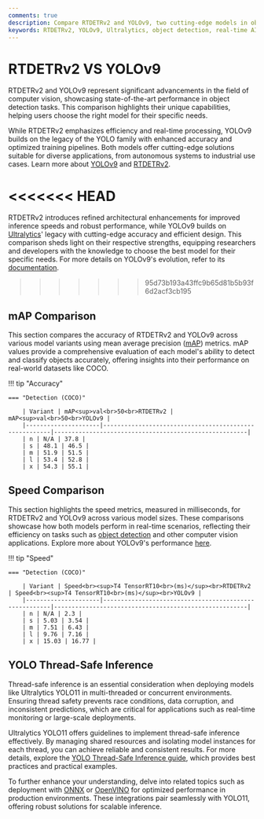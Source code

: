 ```yaml
---
comments: true
description: Compare RTDETRv2 and YOLOv9, two cutting-edge models in object detection and real-time AI. Explore their performance, efficiency, and suitability for edge AI and computer vision applications.
keywords: RTDETRv2, YOLOv9, Ultralytics, object detection, real-time AI, edge AI, computer vision
---
```


# RTDETRv2 VS YOLOv9

RTDETRv2 and YOLOv9 represent significant advancements in the field of computer vision, showcasing state-of-the-art performance in object detection tasks. This comparison highlights their unique capabilities, helping users choose the right model for their specific needs.

While RTDETRv2 emphasizes efficiency and real-time processing, YOLOv9 builds on the legacy of the YOLO family with enhanced accuracy and optimized training pipelines. Both models offer cutting-edge solutions suitable for diverse applications, from autonomous systems to industrial use cases. Learn more about [YOLOv9](https://docs.ultralytics.com/models/yolov8/) and [RTDETRv2](https://www.ultralytics.com/blog/ultralytics-yolo11-has-arrived-redefine-whats-possible-in-ai).

# <<<<<<< HEAD

RTDETRv2 introduces refined architectural enhancements for improved inference speeds and robust performance, while YOLOv9 builds on [Ultralytics](https://www.ultralytics.com/)' legacy with cutting-edge accuracy and efficient design. This comparison sheds light on their respective strengths, equipping researchers and developers with the knowledge to choose the best model for their specific needs. For more details on YOLOv9's evolution, refer to its [documentation](https://docs.ultralytics.com/models/).

> > > > > > > 95d73b193a43ffc9b65d81b5b93f6d2acf3cb195

## mAP Comparison

This section compares the accuracy of RTDETRv2 and YOLOv9 across various model variants using mean average precision ([mAP](https://www.ultralytics.com/glossary/mean-average-precision-map)) metrics. mAP values provide a comprehensive evaluation of each model's ability to detect and classify objects accurately, offering insights into their performance on real-world datasets like COCO.

!!! tip "Accuracy"

    === "Detection (COCO)"

    	| Variant | mAP<sup>val<br>50<br>RTDETRv2 | mAP<sup>val<br>50<br>YOLOv9 |
    	|---------------------|-------------------------------------------------------|-------------------------------------------------------|
    	| n | N/A | 37.8 |
    	| s | 48.1 | 46.5 |
    	| m | 51.9 | 51.5 |
    	| l | 53.4 | 52.8 |
    	| x | 54.3 | 55.1 |


## Speed Comparison

This section highlights the speed metrics, measured in milliseconds, for RTDETRv2 and YOLOv9 across various model sizes. These comparisons showcase how both models perform in real-time scenarios, reflecting their efficiency on tasks such as [object detection](https://www.ultralytics.com/glossary/object-detection) and other computer vision applications. Explore more about YOLOv9's performance [here](https://docs.ultralytics.com/models/yolov9/).

!!! tip "Speed"

    === "Detection (COCO)"

    	| Variant | Speed<br><sup>T4 TensorRT10<br>(ms)</sup><br>RTDETRv2 | Speed<br><sup>T4 TensorRT10<br>(ms)</sup><br>YOLOv9 |
    	|---------------------|-------------------------------------------------------|-------------------------------------------------------|
    	| n | N/A | 2.3 |
    	| s | 5.03 | 3.54 |
    	| m | 7.51 | 6.43 |
    	| l | 9.76 | 7.16 |
    	| x | 15.03 | 16.77 |

## YOLO Thread-Safe Inference

Thread-safe inference is an essential consideration when deploying models like Ultralytics YOLO11 in multi-threaded or concurrent environments. Ensuring thread safety prevents race conditions, data corruption, and inconsistent predictions, which are critical for applications such as real-time monitoring or large-scale deployments.

Ultralytics YOLO11 offers guidelines to implement thread-safe inference effectively. By managing shared resources and isolating model instances for each thread, you can achieve reliable and consistent results. For more details, explore the [YOLO Thread-Safe Inference guide](https://docs.ultralytics.com/guides/yolo-thread-safe-inference/), which provides best practices and practical examples.

To further enhance your understanding, delve into related topics such as deployment with [ONNX](https://docs.ultralytics.com/integrations/onnx/) or [OpenVINO](https://docs.ultralytics.com/integrations/openvino/) for optimized performance in production environments. These integrations pair seamlessly with YOLO11, offering robust solutions for scalable inference.
